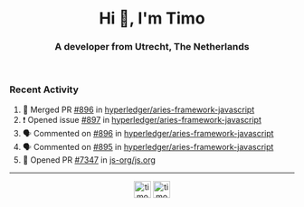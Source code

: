 <h1 align="center">Hi 👋, I'm Timo</h1>
<h3 align="center">A developer from Utrecht, The Netherlands</h3>
<br/>
<!-- https://github.com/rahuldkjain/github-profile-readme-generator --!>

<!--  <p align="left"><img src="https://github-readme-stats.vercel.app/api?username=timoglastra&show_icons=true&count_private=true&" alt="timoglastra" /></p> --!>

<!--
Github language stats
<p align="left"><img src="https://github-readme-stats.vercel.app/api/top-langs/?username=timoglastra&layout=compact" alt="timoglastra" /><p>
-->

<!-- Codestats language stats -->
<!-- <p align="left"><img src="https://codestats-readme.vercel.app/api/top-langs/?username=timoglastra&layout=compact&language_count=12" alt="timoglastra" /><p>    --!>
  
<h3>Recent Activity</h3>

<!--START_SECTION:activity-->
1. 🎉 Merged PR [#896](https://github.com/hyperledger/aries-framework-javascript/pull/896) in [hyperledger/aries-framework-javascript](https://github.com/hyperledger/aries-framework-javascript)
2. ❗️ Opened issue [#897](https://github.com/hyperledger/aries-framework-javascript/issues/897) in [hyperledger/aries-framework-javascript](https://github.com/hyperledger/aries-framework-javascript)
3. 🗣 Commented on [#896](https://github.com/hyperledger/aries-framework-javascript/issues/896) in [hyperledger/aries-framework-javascript](https://github.com/hyperledger/aries-framework-javascript)
4. 🗣 Commented on [#895](https://github.com/hyperledger/aries-framework-javascript/issues/895) in [hyperledger/aries-framework-javascript](https://github.com/hyperledger/aries-framework-javascript)
5. 💪 Opened PR [#7347](https://github.com/js-org/js.org/pull/7347) in [js-org/js.org](https://github.com/js-org/js.org)
<!--END_SECTION:activity-->

---

<p align="center">
<a href="https://twitter.com/timoglastra" target="blank"><img align="center" src="https://cdn.jsdelivr.net/npm/simple-icons@3.0.1/icons/twitter.svg" alt="timoglastra" height="30" width="30" /></a>
<a href="https://linkedin.com/in/timoglastra" target="blank"><img align="center" src="https://cdn.jsdelivr.net/npm/simple-icons@3.0.1/icons/linkedin.svg" alt="timoglastra" height="30" width="30" /></a>
</p>




